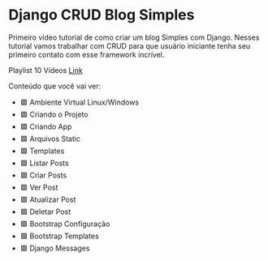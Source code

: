 # Django CRUD Blog Simples

Primeiro vídeo tutorial de como criar um blog Simples com Django. Nesses tutorial vamos trabalhar com CRUD para que usuário iniciante tenha seu primeiro contato com esse framework incrível. 

Playlist 10 Vídeos [Link](https://www.youtube.com/playlist?list=PL2bJNatYYfGTo-V4u4hMQW76ZulF77K_8)

Conteúdo que você vai ver: 
- 🟩 Ambiente Virtual Linux/Windows
- 🟩 Criando o Projeto
- 🟩 Criando App
- 🟩 Arquivos Static
- 🟩 Templates
- 🟩 Listar Posts
- 🟩 Criar Posts
- 🟩 Ver Post
- 🟩 Atualizar Post
- 🟩 Deletar Post
- 🟩 Bootstrap Configuração
- 🟩 Bootstrap Templates
- 🟩 Django Messages
